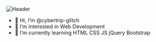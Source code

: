 ![Header](https://github.com/cybertrip-glitch/cybertrip-glitch/blob/main/assets/gitLOgo.JPG)

- 👋 Hi, I’m @cybertrip-glitch
- 👀 I’m interested in Web Development
- 🌱 I’m currently learning HTML CSS JS jQuery Bootstrap

